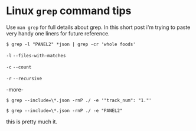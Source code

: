 # Linux `grep` command tips

Use `man grep` for full details about grep. In this short post i'm trying to
paste very handy one liners for future reference.

```
$ grep -l "PANEL2" *json | grep -cr 'whole foods'
```
`-l`
 `--files-with-matches`

`-c`
 `--count`

`-r`
 `--recursive`

-more-

```
$ grep --include=\*.json -rnP ./ -e '"track_num": "1."'
```

```
$ grep --include=\*.json -rnP ./ -e "PANEL2"
```




this is pretty much it.

